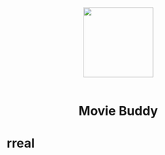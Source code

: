 <p align="center">
    <img src="https://pngimg.com/uploads/trollface/trollface_PNG15.png" style="width:158px; padding: 20px;"></img>
	<h1 align="center">Movie Buddy</h1>
    <p align="center">
    </p>
</p>
<h1>rreal</h1>
